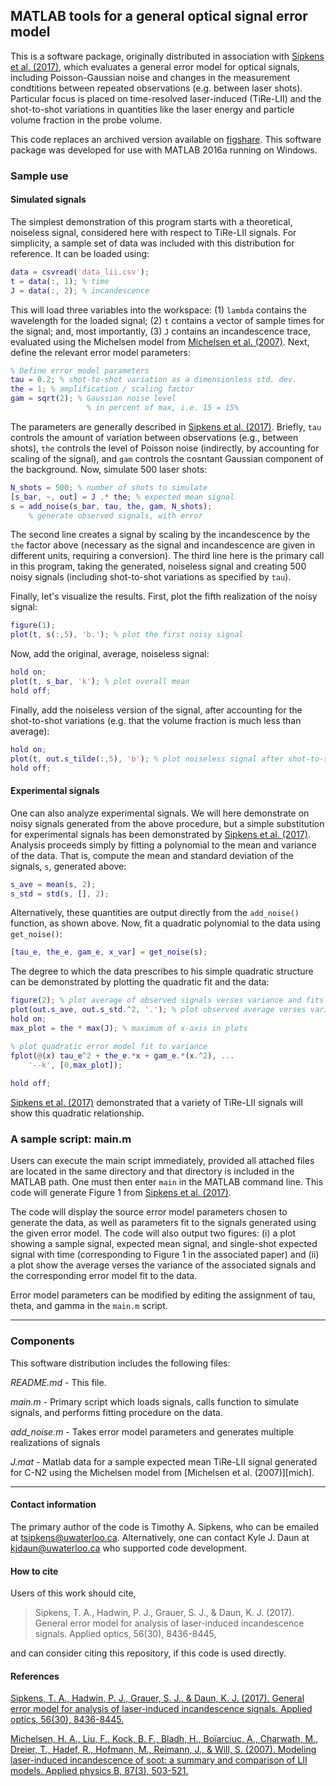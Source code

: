 ## MATLAB tools for a general optical signal error model

This is a software package, originally distributed in association with [Sipkens et al. (2017)][1], which evaluates a general error model for optical signals, including Poisson-Gaussian noise and changes in the measurement condtitions between repeated observations (e.g. between laser shots). Particular focus is placed on time-resolved laser-induced (TiRe-LII) and the shot-to-shot variations in quantities like the laser energy and particle volume fraction in the probe volume. 

This code replaces an archived version available on [figshare](https://figshare.com/articles/MATLAB_tools_for_a_general_TiRe-LII_error_model/5457253/2). This software package was developed for use with MATLAB 2016a running on Windows. 

### Sample use

#### Simulated signals

The simplest demonstration of this program starts with a theoretical, noiseless signal, considered here with respect to TiRe-LII signals. For simplicity, a sample set of data was included with this distribution for reference. It can be loaded using:

```Matlab
data = csvread('data_lii.csv');
t = data(:, 1); % time
J = data(:, 2); % incandescence
```

This will load three variables into the workspace: (1) `lambda` contains the wavelength for the loaded signal; (2) `t` contains a vector of sample times for the signal; and, most importantly, (3) `J` contains an incandescence trace, evaluated using the Michelsen model from [Michelsen et al. (2007)][2]. Next, define the relevant error model parameters: 

```Matlab
% Define error model parameters
tau = 0.2; % shot-to-shot variation as a dimensionless std. dev.
the = 1; % amplification / scaling factor
gam = sqrt(2); % Gaussian noise level
                 % in percent of max, i.e. 15 = 15%
```

The parameters are generally described in [Sipkens et al. (2017)][1]. Briefly, `tau` controls the amount of variation between observations (e.g., between shots), `the` controls the level of Poisson noise (indirectly, by accounting for scaling of the signal), and `gam` controls the cosntant Gaussian component of the background. Now, simulate 500 laser shots: 

```Matlab
N_shots = 500; % number of shots to simulate
[s_bar, ~, out] = J .* the; % expected mean signal
s = add_noise(s_bar, tau, the, gam, N_shots);
    % generate observed signals, with error
```

The second line creates a signal by scaling by the incandescence by the `the` factor above (necessary as the signal and incandescence are given in different units, requiring a conversion). The third line here is the primary call in this program, taking the generated, noiseless signal and creating 500 noisy signals (including shot-to-shot variations as specified by `tau`). 

Finally, let's visualize the results. First, plot the fifth realization of the noisy signal: 

```Matlab
figure(1);
plot(t, s(:,5), 'b.'); % plot the first noisy signal
```

Now, add the original, average, noiseless signal: 

```Matlab
hold on;
plot(t, s_bar, 'k'); % plot overall mean
hold off;
```

Finally, add the noiseless version of the signal, after accounting for the shot-to-shot variations (e.g. that the volume fraction is much less than average): 

```Matlab
hold on;
plot(t, out.s_tilde(:,5), 'b'); % plot noiseless signal after shot-to-shot
hold off;
```

#### Experimental signals

One can also analyze experimental signals. We will here demonstrate on noisy signals generated from the above procedure, but a simple substitution for experimental signals has been demonstrated by [Sipkens et al. (2017)][1]. Analysis proceeds simply by fitting a polynomial to the mean and variance of the data. That is, compute the mean and standard deviation of the signals, `s`, generated above: 

```Matlab
s_ave = mean(s, 2);
s_std = std(s, [], 2);
```

Alternatively, these quantities are output directly from the `add_noise()` function, as shown above. Now, fit a quadratic polynomial to the data using `get_noise()`: 

```Matlab
[tau_e, the_e, gam_e, x_var] = get_noise(s);
```

The degree to which the data prescribes to his simple quadratic structure can be demonstrated by plotting the quadratic fit and the data: 

```Matlab
figure(2); % plot average of observed signals verses variance and fits
plot(out.s_ave, out.s_std.^2, '.'); % plot observed average verses variance
hold on;
max_plot = the * max(J); % maximum of x-axis in plots

% plot quadratic error model fit to variance
fplot(@(x) tau_e^2 + the_e.*x + gam_e.*(x.^2), ...
    '--k', [0,max_plot]);
    
hold off;
```

[Sipkens et al. (2017)][1] demonstrated that a variety of TiRe-LII signals will show this quadratic relationship. 

### A sample script: main.m

Users can execute the main script immediately, provided all attached files are located in the same directory and that directory is included in the MATLAB path. One must then enter `main` in the MATLAB command line. This code will generate Figure 1 from [Sipkens et al. (2017)][1]. 

The code will display the source error model parameters chosen to generate the data, as well as parameters fit to the signals generated using the given error model. The code will also output two figures: (i) a plot showing a sample signal, expected mean signal, and single-shot expected signal with time (corresponding to Figure 1 in the associated paper) and (ii) a plot show the average verses the variance of the associated signals and the corresponding error model fit to the data.

Error model parameters can be modified by editing the assignment of tau, theta, and gamma in the `main.m` script.

----------------

### Components

This software distribution includes the following files:

*README.md* -		This file.

*main.m* - 	Primary script which loads signals, calls
			function to simulate signals, and performs
			fitting procedure on the data.

*add_noise.m* -  	Takes error model parameters and generates
			multiple realizations of signals

*J.mat* - 		Matlab data for a sample expected mean TiRe-LII signal
			generated for C-N2 using the Michelsen
			model from [Michelsen et al. (2007)][mich].

----------------------------------------------------------------------

#### Contact information

The primary author of the code is Timothy A. Sipkens, who can be
emailed at [tsipkens@uwaterloo.ca](mailto:tsipkens@uwaterloo.ca).
Alternatively, one can contact Kyle J. Daun at
[kjdaun@uwaterloo.ca](mailto:kjdaun@uwaterloo.ca) who supported code
development.

#### How to cite

Users of this work should cite, 

> Sipkens, T. A., Hadwin, P. J., Grauer, S. J., & Daun, K. J. (2017). General error model for analysis of laser-induced incandescence signals. Applied optics, 56(30), 8436-8445, 

and can consider citing this repository, if this code is used directly. 

#### References

[Sipkens, T. A., Hadwin, P. J., Grauer, S. J., & Daun, K. J. (2017). General error model for analysis of laser-induced incandescence signals. Applied optics, 56(30), 8436-8445.][1]

[Michelsen, H. A., Liu, F., Kock, B. F., Bladh, H., Boïarciuc, A., Charwath, M., Dreier, T., Hadef, R., Hofmann, M., Reimann, J., & Will, S. (2007). Modeling laser-induced incandescence of soot: a summary and comparison of LII models. Applied physics B, 87(3), 503-521.][2]


[1]: https://www.osapublishing.org/ao/abstract.cfm?uri=ao-56-30-8436

[2]: https://link.springer.com/article/10.1007/s00340-007-2619-5


